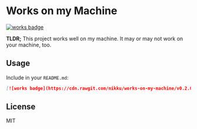 # Works on my Machine

[![works badge](https://cdn.rawgit.com/nikku/works-on-my-machine/v0.2.0/badge.svg)](https://github.com/nikku/works-on-my-machine)

__TLDR;__ This project works well on my machine. It may or may not work on your machine, too.


## Usage

Include in your `README.md`:

```markdown
[![works badge](https://cdn.rawgit.com/nikku/works-on-my-machine/v0.2.0/badge.svg)](https://github.com/nikku/works-on-my-machine)
```


## License

MIT
